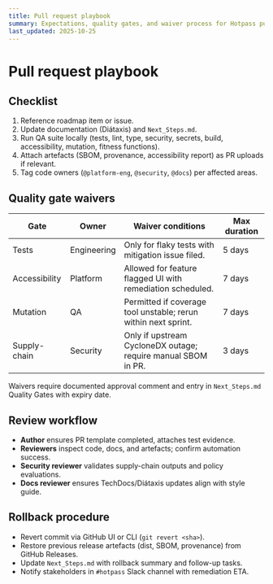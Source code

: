 ```yaml
---
title: Pull request playbook
summary: Expectations, quality gates, and waiver process for Hotpass pull requests.
last_updated: 2025-10-25
---
```


# Pull request playbook

## Checklist

1. Reference roadmap item or issue.
2. Update documentation (Diátaxis) and `Next_Steps.md`.
3. Run QA suite locally (tests, lint, type, security, secrets, build, accessibility, mutation, fitness functions).
4. Attach artefacts (SBOM, provenance, accessibility report) as PR uploads if relevant.
5. Tag code owners (`@platform-eng`, `@security`, `@docs`) per affected areas.

## Quality gate waivers

| Gate | Owner | Waiver conditions | Max duration |
| --- | --- | --- | --- |
| Tests | Engineering | Only for flaky tests with mitigation issue filed. | 5 days |
| Accessibility | Platform | Allowed for feature flagged UI with remediation scheduled. | 7 days |
| Mutation | QA | Permitted if coverage tool unstable; rerun within next sprint. | 7 days |
| Supply-chain | Security | Only if upstream CycloneDX outage; require manual SBOM in PR. | 3 days |

Waivers require documented approval comment and entry in `Next_Steps.md` Quality Gates with expiry date.

## Review workflow

- **Author** ensures PR template completed, attaches test evidence.
- **Reviewers** inspect code, docs, and artefacts; confirm automation success.
- **Security reviewer** validates supply-chain outputs and policy evaluations.
- **Docs reviewer** ensures TechDocs/Diátaxis updates align with style guide.

## Rollback procedure

- Revert commit via GitHub UI or CLI (`git revert <sha>`).
- Restore previous release artefacts (dist, SBOM, provenance) from GitHub Releases.
- Update `Next_Steps.md` with rollback summary and follow-up tasks.
- Notify stakeholders in `#hotpass` Slack channel with remediation ETA.
